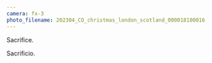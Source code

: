 ```yaml
---
camera: fx-3
photo_filename: 202304_CO_christmas_london_scotland_000018180016
---
```


Sacrifice.

Sacrificio.